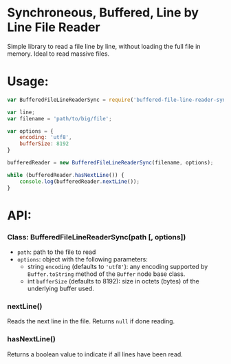Synchroneous, Buffered, Line by Line File Reader
=================================================

Simple library to read a file line by line, without loading the full file
in memory. Ideal to read massive files.

# Usage:

```JavaScript
var BufferedFileLineReaderSync = require('buffered-file-line-reader-sync');

var line;
var filename = 'path/to/big/file';

var options = {
    encoding: 'utf8',
    bufferSize: 8192
}

bufferedReader = new BufferedFileLineReaderSync(filename, options);

while (bufferedReader.hasNextLine()) {
    console.log(bufferedReader.nextLine());
}
```

# API:

### Class: BufferedFileLineReaderSync(path [, options])

- `path`: path to the file to read
- `options`: object with the following parameters:
    - string `encoding` (defaults to `'utf8'`): any encoding supported by
    `Buffer.toString` method of the `Buffer` node base class.
    - int `bufferSize` (defaults to 8192): size in octets (bytes) of the
    underlying buffer used.

### nextLine()

Reads the next line in the file. Returns `null` if done reading.

### hasNextLine()

Returns a boolean value to indicate if all lines have been read.